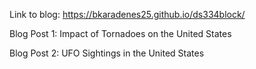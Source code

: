 Link to blog: https://bkaradenes25.github.io/ds334block/

Blog Post 1: Impact of Tornadoes on the United States

Blog Post 2: UFO Sightings in the United States
